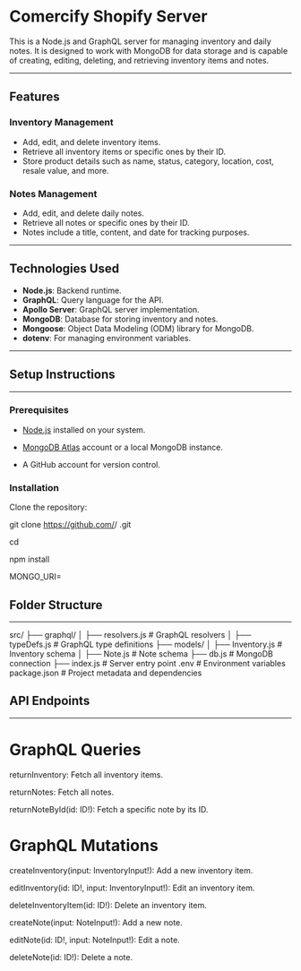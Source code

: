 # Comercify Shopify Server

This is a Node.js and GraphQL server for managing inventory and daily notes. It is designed to work with MongoDB for data storage and is capable of creating, editing, deleting, and retrieving inventory items and notes.

---

## Features

### Inventory Management
- Add, edit, and delete inventory items.
- Retrieve all inventory items or specific ones by their ID.
- Store product details such as name, status, category, location, cost, resale value, and more.

### Notes Management
- Add, edit, and delete daily notes.
- Retrieve all notes or specific ones by their ID.
- Notes include a title, content, and date for tracking purposes.

---

## Technologies Used

- **Node.js**: Backend runtime.
- **GraphQL**: Query language for the API.
- **Apollo Server**: GraphQL server implementation.
- **MongoDB**: Database for storing inventory and notes.
- **Mongoose**: Object Data Modeling (ODM) library for MongoDB.
- **dotenv**: For managing environment variables.

---

## Setup Instructions
---------------------

### Prerequisites
- [Node.js](https://nodejs.org/) installed on your system.

- [MongoDB Atlas](https://www.mongodb.com/atlas/database) account or a local MongoDB instance.

- A GitHub account for version control.

### Installation
Clone the repository:

git clone https://github.com/<your-username>/
<repo-name>.git

cd <repo-name>

npm install

MONGO_URI=<your-mongodb-connection-string>


## Folder Structure
-------------------
src/
├── graphql/
│   ├── resolvers.js       # GraphQL resolvers
│   ├── typeDefs.js        # GraphQL type definitions
├── models/
│   ├── Inventory.js       # Inventory schema
│   ├── Note.js            # Note schema
├── db.js                  # MongoDB connection
├── index.js               # Server entry point
.env                       # Environment variables
package.json               # Project metadata and dependencies

## API Endpoints
----------------
# GraphQL Queries
returnInventory: Fetch all inventory items.

returnNotes: Fetch all notes.

returnNoteById(id: ID!): Fetch a specific note by its ID.

# GraphQL Mutations
createInventory(input: InventoryInput!): Add a new inventory item.

editInventory(id: ID!, input: InventoryInput!): Edit an inventory item.

deleteInventoryItem(id: ID!): Delete an inventory item.

createNote(input: NoteInput!): Add a new note.

editNote(id: ID!, input: NoteInput!): Edit a note.

deleteNote(id: ID!): Delete a note.
